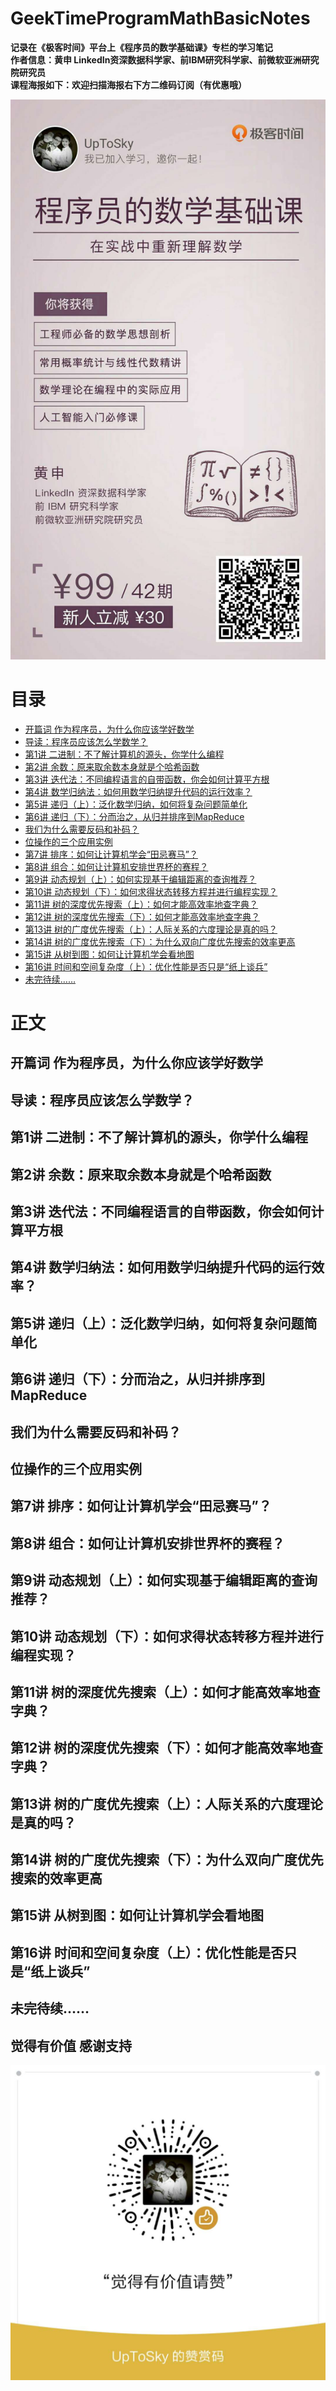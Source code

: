 # GeekTimeProgramMathBasicNotes
**记录在《极客时间》平台上《程序员的数学基础课》专栏的学习笔记**  
**作者信息：黄申 LinkedIn资深数据科学家、前IBM研究科学家、前微软亚洲研究院研究员**    
**课程海报如下：欢迎扫描海报右下方二维码订阅（有优惠哦）**  

![课程海报](./picture/math.jpg ) 

# 目录 
* [开篇词 作为程序员，为什么你应该学好数学](#0)
* [导读：程序员应该怎么学数学？](#0-1)
* [第1讲 二进制：不了解计算机的源头，你学什么编程](#1)
* [第2讲 余数：原来取余数本身就是个哈希函数](#2)
* [第3讲 迭代法：不同编程语言的自带函数，你会如何计算平方根](#3)
* [第4讲 数学归纳法：如何用数学归纳提升代码的运行效率？](#4)
* [第5讲 递归（上）：泛化数学归纳，如何将复杂问题简单化](#5)
* [第6讲 递归（下）：分而治之，从归并排序到MapReduce](#6)
* [我们为什么需要反码和补码？](#6-1)
* [位操作的三个应用实例](#6-2)
* [第7讲 排序：如何让计算机学会“田忌赛马”？](#7)
* [第8讲 组合：如何让计算机安排世界杯的赛程？](#8)
* [第9讲 动态规划（上）：如何实现基于编辑距离的查询推荐？](#9)
* [第10讲 动态规划（下）：如何求得状态转移方程并进行编程实现？](#10)
* [第11讲 树的深度优先搜索（上）：如何才能高效率地查字典？](#11)
* [第12讲 树的深度优先搜索（下）：如何才能高效率地查字典？](#12)
* [第13讲 树的广度优先搜索（上）：人际关系的六度理论是真的吗？](#13)
* [第14讲 树的广度优先搜索（下）：为什么双向广度优先搜索的效率更高](#14)
* [第15讲 从树到图：如何让计算机学会看地图](#15)
* [第16讲 时间和空间复杂度（上）：优化性能是否只是“纸上谈兵”](#16)
* [未完待续……](#99)

# 正文
<h2 id="0">开篇词 作为程序员，为什么你应该学好数学</h2>
<h2 id="0-1">导读：程序员应该怎么学数学？</h2>
<h2 id="1">第1讲 二进制：不了解计算机的源头，你学什么编程</h2>
<h2 id="2">第2讲 余数：原来取余数本身就是个哈希函数</h2>
<h2 id="3">第3讲 迭代法：不同编程语言的自带函数，你会如何计算平方根</h2>
<h2 id="4">第4讲 数学归纳法：如何用数学归纳提升代码的运行效率？</h2>
<h2 id="5">第5讲 递归（上）：泛化数学归纳，如何将复杂问题简单化</h2>
<h2 id="6">第6讲 递归（下）：分而治之，从归并排序到MapReduce</h2>
<h2 id="6-1">我们为什么需要反码和补码？</h2>
<h2 id="6-2">位操作的三个应用实例</h2>
<h2 id="7">第7讲 排序：如何让计算机学会“田忌赛马”？</h2>
<h2 id="8">第8讲 组合：如何让计算机安排世界杯的赛程？</h2>
<h2 id="9">第9讲 动态规划（上）：如何实现基于编辑距离的查询推荐？</h2>
<h2 id="10">第10讲 动态规划（下）：如何求得状态转移方程并进行编程实现？</h2>
<h2 id="11">第11讲 树的深度优先搜索（上）：如何才能高效率地查字典？</h2>
<h2 id="12">第12讲 树的深度优先搜索（下）：如何才能高效率地查字典？</h2>
<h2 id="13">第13讲 树的广度优先搜索（上）：人际关系的六度理论是真的吗？</h2>
<h2 id="14">第14讲 树的广度优先搜索（下）：为什么双向广度优先搜索的效率更高</h2>
<h2 id="15">第15讲 从树到图：如何让计算机学会看地图</h2>
<h2 id="16">第16讲 时间和空间复杂度（上）：优化性能是否只是“纸上谈兵”</h2>
<h2 id="99">未完待续……</h2>

## 觉得有价值 感谢支持
![赞赏码](./picture/AppreciationCode.jpg ) 
